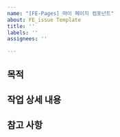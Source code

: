 ```yaml
---
name: "[FE-Pages] 마이 페이지 컴포넌트"
about: FE_issue Template
title: ''
labels: ''
assignees: ''

---
```


## 목적

## 작업 상세 내용

## 참고 사항
